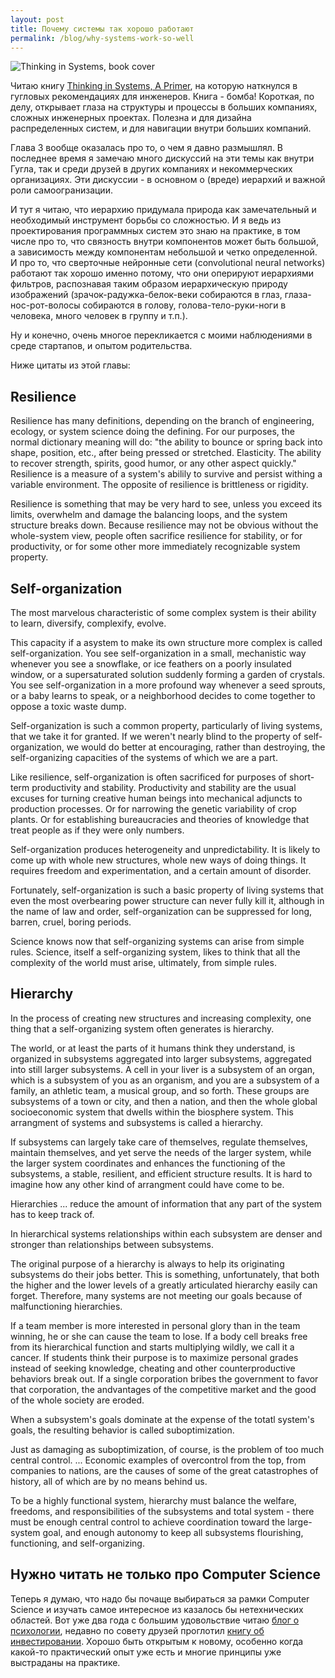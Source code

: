 ```yaml
---
layout: post
title: Почему системы так хорошо работают
permalink: /blog/why-systems-work-so-well
---
```

![Thinking in Systems, book cover](https://images.gr-assets.com/books/1390169859l/3828902.jpg)

Читаю книгу [Thinking in Systems, A Primer](https://www.amazon.com/Thinking-Systems-Donella-H-Meadows/dp/1603580557), на которую наткнулся в гугловых рекомендациях для инженеров. Книга - бомба! Короткая, по делу, открывает глаза на структуры и процессы в больших компаниях, сложных инженерных проектах. Полезна и для дизайна распределенных систем, и для навигации внутри больших компаний.

Глава 3 вообще оказалась про то, о чем я давно размышлял. В последнее время я замечаю много дискуссий на эти темы как внутри Гугла, так и среди друзей в других компаниях и некоммерческих организациях. Эти дискуссии - в основном о (вреде) иерархий и важной роли самоогранизации.

И тут я читаю, что иерархию придумала природа как замечательный и необходимый инструмент борьбы со сложностью. И я ведь из проектирования программных систем это знаю на практике, в том числе про то, что связность внутри компонентов может быть большой, а зависимость между компонентам небольшой и четко определенной. И про то, что сверточные нейронные сети (convolutional neural networks) работают так хорошо именно потому, что они оперируют иерархиями фильтров, распознавая таким образом иерархическую природу изображений (зрачок-радужка-белок-веки собираются в глаз, глаза-нос-рот-волосы собираются в голову, голова-тело-руки-ноги в человека, много человек в группу и т.п.).

Ну и конечно, очень многое перекликается с моими наблюдениями в среде стартапов, и опытом родительства.
<!--more-->

Ниже цитаты из этой главы:

## Resilience

Resilience has many definitions, depending on the branch of engineering, ecology, or system science doing the defining. For our purposes, the normal dictionary meaning will do: "the ability to bounce or spring back into shape, position, etc., after being pressed or stretched. Elasticity. The ability to recover strength, spirits, good humor, or any other aspect quickly." Resilience is a measure of a system's abilily to survive and persist withing a variable environment. The opposite of resilience is brittleness or rigidity.

Resilience is something that may be very hard to see, unless you exceed its limits, overwhelm and damage the balancing loops, and the system structure breaks down. Because resilience may not be obvious without the whole-system view, people often sacrifice resilience for stability, or for productivity, or for some other more immediately recognizable system property.

## Self-organization

The most marvelous characteristic of some complex system is their ability to learn, diversify, complexify, evolve.

This capacity if a asystem to make its own structure more complex is called self-organization. You see self-organization in a small, mechanistic way whenever you see a snowflake, or ice feathers on a poorly insulated window, or a supersaturated solution suddenly forming a garden of crystals. You see self-organization in a more profound way whenever a seed sprouts, or a baby learns to speak, or a neighborhood decides to come together to oppose a toxic waste dump.

Self-organization is such a common property, particularly of living systems, that we take it for granted. If we weren't nearly blind to the property of self-organization, we would do better at encouraging, rather than destroying, the self-organizing capacities of the systems of which we are a part.

Like resilience, self-organization is often sacrificed for purposes of short-term productivity and stability. Productivity and stability are the usual excuses for turning creative human beings into mechanical adjuncts to production processes. Or for narrowing the genetic variability of crop plants. Or for establishing bureaucracies and theories of knowledge that treat people as if they were only numbers.

Self-organization produces heterogeneity and unpredictability. It is likely to come up with whole new structures, whole new ways of doing things. It requires freedom and experimentation, and a certain amount of disorder.

Fortunately, self-organization is such a basic property of living systems that even the most overbearing power structure can never fully kill it, although in the name of law and order, self-organization can be suppressed for long, barren, cruel, boring periods.

Science knows now that self-organizing systems can arise from simple rules. Science, itself a self-organizing system, likes to think that all the complexity of the world must arise, ultimately, from simple rules.

## Hierarchy

In the process of creating new structures and increasing complexity, one thing that a self-organizing system often generates is hierarchy.

The world, or at least the parts of it humans think they understand, is organized in subsystems aggregated into larger subsystems, aggregated into still larger subsystems. A cell in your liver is a subsystem of an organ, which is a subsystem of you as an organism, and you are a subsystem of a family, an athletic team, a musical group, and so forth. These groups are subsystems of a town or city, and then a nation, and then the whole global socioeconomic system that dwells within the biosphere system. This arrangment of systems and subsystems is called a hierarchy.

If subsystems can largely take care of themselves, regulate themselves, maintain themselves, and yet serve the needs of the larger system, while the larger system coordinates and enhances the functioning of the subsystems, a stable, resilient, and efficient structure results. It is hard to imagine how any other kind of arrangment could have come to be.

Hierarchies ... reduce the amount of information that any part of the system has to keep track of.

In hierarchical systems relationships within each subsystem are denser and stronger than relationships between subsystems.

The original purpose of a hierarchy is always to help its originating subsystems do their jobs better. This is something, unfortunately, that both the higher and the lower levels of a greatly articulated hierarchy easily can forget. Therefore, many systems are not meeting our goals because of malfunctioning hierarchies.

If a team member is more interested in personal glory than in the team winning, he or she can cause the team to lose. If a body cell breaks free from its hierarchical function and starts multiplying wildly, we call it a cancer. If students think their purpose is to maximize personal grades instead of seeking knowledge, cheating and other counterproductive behaviors break out. If a single corporation bribes the government to favor that corporation, the andvantages of the competitive market and the good of the whole society are eroded.

When a subsystem's goals dominate at the expense of the totatl system's goals, the resulting behavior is called suboptimization.

Just as damaging as suboptimization, of course, is the problem of too much central control. ... Economic examples of overcontrol from the top, from companies to nations, are the causes of some of the great catastrophes of history, all of which are by no means behind us.

To be a highly functional system, hierarchy must balance the welfare, freedoms, and responsibilities of the subsystems and total system - there must be enough central control to achieve coordination toward the large-system goal, and enough autonomy to keep all subsystems flourishing, functioning, and self-organizing.

## Нужно читать не только про Computer Science

Теперь я думаю, что надо бы почаще выбираться за рамки Computer Science и изучать самое интересное из казалось бы нетехнических областей. Вот уже два года с большим удовольствие читаю [блог о психологии](http://evo-lutio.livejournal.com/), недавно по совету друзей проглотил [книгу об инвестировании](https://www.amazon.com/gp/product/1533667926/). Хорошо быть открытым к новому, особенно когда какой-то практический опыт уже есть и многие принципы уже выстраданы на практике.